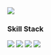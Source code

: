 <img src="https://capsule-render.vercel.app/api?type=speech&color=auto&height=300&section=header&text=Hello-nl-I'm%20Hoon&fontSize=90" />

<h3>Skill Stack</h3>
<img src="https://img.shields.io/badge/NEXT.JS-#000000?style=flat-square&logo=NEXT.JS&logoColor=white"/>
<img src="https://img.shields.io/badge/TYPESCRIPT-#3178C6?style=flat-square&logo=TYPESCRIPT&logoColor=white"/>
<img src="https://img.shields.io/badge/REACT-#61DAFB?style=flat-square&logo=REACT&logoColor=white"/>
<img src="https://img.shields.io/badge/JAVASCRIPT-#F7DF1E?style=flat-square&logo=JAVASCRIPT&logoColor=white"/>
